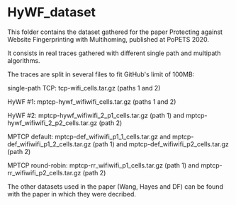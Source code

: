 # HyWF_dataset

This folder contains the dataset gathered for the paper Protecting against Website Fingerprinting with Multihoming, published at PoPETS 2020.

It consists in real traces gathered with different single path and multipath algorithms.

The traces are split in several files to fit GitHub's limit of 100MB:

single-path TCP: tcp-wifi_cells.tar.gz (paths 1 and 2)

HyWF #1: mptcp-hywf_wifiwifi_cells.tar.gz (paths 1 and 2)

HyWF #2: mptcp-hywf_wifiwifi_2_p1_cells.tar.gz (path 1) and mptcp-hywf_wifiwifi_2_p2_cells.tar.gz (path 2)

MPTCP default: mptcp-def_wifiwifi_p1_1_cells.tar.gz and mptcp-def_wifiwifi_p1_2_cells.tar.gz (path 1) and mptcp-def_wifiwifi_p2_cells.tar.gz (path 2)

MPTCP round-robin: mptcp-rr_wifiwifi_p1_cells.tar.gz (path 1) and mptcp-rr_wifiwifi_p2_cells.tar.gz (path 2)


The other datasets used in the paper (Wang, Hayes and DF) can be found with the paper in which they were decribed.
